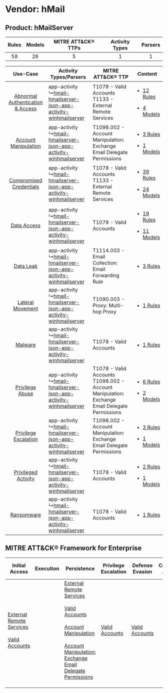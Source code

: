 Vendor: hMail
=============
Product: hMailServer
--------------------
| Rules | Models | MITRE ATT&CK® TTPs | Activity Types | Parsers |
|:-----:|:------:|:------------------:|:--------------:|:-------:|
|  58   |   26   |         5          |       1        |    1    |

|    Use-Case    | Activity Types/Parsers    | MITRE ATT&CK® TTP    | Content    |
|:----:| ---- | ---- | ---- |
| [Abnormal Authentication & Access](../../../UseCases/uc_abnormal_authentication_&_access.md) |  app-activity<br> ↳[hmail-hmailserver-json-app-activity-winhmailserver](Ps/pC_hmailhmailserverjsonappactivitywinhmailserver.md)<br> | T1078 - Valid Accounts<br>T1133 - External Remote Services<br>    | [<ul><li>12 Rules</li></ul><ul><li>4 Models</li></ul>](RM/r_m_hmail_hmailserver_Abnormal_Authentication_&_Access.md) |
|    [Account Manipulation](../../../UseCases/uc_account_manipulation.md)    |  app-activity<br> ↳[hmail-hmailserver-json-app-activity-winhmailserver](Ps/pC_hmailhmailserverjsonappactivitywinhmailserver.md)<br> | T1098.002 - Account Manipulation: Exchange Email Delegate Permissions<br>    | [<ul><li>3 Rules</li></ul><ul><li>1 Models</li></ul>](RM/r_m_hmail_hmailserver_Account_Manipulation.md)    |
|          [Compromised Credentials](../../../UseCases/uc_compromised_credentials.md)          |  app-activity<br> ↳[hmail-hmailserver-json-app-activity-winhmailserver](Ps/pC_hmailhmailserverjsonappactivitywinhmailserver.md)<br> | T1078 - Valid Accounts<br>T1133 - External Remote Services<br>    | [<ul><li>39 Rules</li></ul><ul><li>24 Models</li></ul>](RM/r_m_hmail_hmailserver_Compromised_Credentials.md)         |
|    [Data Access](../../../UseCases/uc_data_access.md)    |  app-activity<br> ↳[hmail-hmailserver-json-app-activity-winhmailserver](Ps/pC_hmailhmailserverjsonappactivitywinhmailserver.md)<br> | T1078 - Valid Accounts<br>    | [<ul><li>19 Rules</li></ul><ul><li>11 Models</li></ul>](RM/r_m_hmail_hmailserver_Data_Access.md)    |
|    [Data Leak](../../../UseCases/uc_data_leak.md)    |  app-activity<br> ↳[hmail-hmailserver-json-app-activity-winhmailserver](Ps/pC_hmailhmailserverjsonappactivitywinhmailserver.md)<br> | T1114.003 - Email Collection: Email Forwarding Rule<br>    | [<ul><li>3 Rules</li></ul>](RM/r_m_hmail_hmailserver_Data_Leak.md)    |
|    [Lateral Movement](../../../UseCases/uc_lateral_movement.md)    |  app-activity<br> ↳[hmail-hmailserver-json-app-activity-winhmailserver](Ps/pC_hmailhmailserverjsonappactivitywinhmailserver.md)<br> | T1090.003 - Proxy: Multi-hop Proxy<br>    | [<ul><li>1 Rules</li></ul>](RM/r_m_hmail_hmailserver_Lateral_Movement.md)    |
|    [Malware](../../../UseCases/uc_malware.md)    |  app-activity<br> ↳[hmail-hmailserver-json-app-activity-winhmailserver](Ps/pC_hmailhmailserverjsonappactivitywinhmailserver.md)<br> | T1078 - Valid Accounts<br>    | [<ul><li>1 Rules</li></ul>](RM/r_m_hmail_hmailserver_Malware.md)    |
|    [Privilege Abuse](../../../UseCases/uc_privilege_abuse.md)    |  app-activity<br> ↳[hmail-hmailserver-json-app-activity-winhmailserver](Ps/pC_hmailhmailserverjsonappactivitywinhmailserver.md)<br> | T1078 - Valid Accounts<br>T1098.002 - Account Manipulation: Exchange Email Delegate Permissions<br> | [<ul><li>6 Rules</li></ul><ul><li>2 Models</li></ul>](RM/r_m_hmail_hmailserver_Privilege_Abuse.md)    |
|    [Privilege Escalation](../../../UseCases/uc_privilege_escalation.md)    |  app-activity<br> ↳[hmail-hmailserver-json-app-activity-winhmailserver](Ps/pC_hmailhmailserverjsonappactivitywinhmailserver.md)<br> | T1098.002 - Account Manipulation: Exchange Email Delegate Permissions<br>    | [<ul><li>3 Rules</li></ul><ul><li>1 Models</li></ul>](RM/r_m_hmail_hmailserver_Privilege_Escalation.md)    |
|    [Privileged Activity](../../../UseCases/uc_privileged_activity.md)    |  app-activity<br> ↳[hmail-hmailserver-json-app-activity-winhmailserver](Ps/pC_hmailhmailserverjsonappactivitywinhmailserver.md)<br> | T1078 - Valid Accounts<br>    | [<ul><li>2 Rules</li></ul><ul><li>1 Models</li></ul>](RM/r_m_hmail_hmailserver_Privileged_Activity.md)    |
|    [Ransomware](../../../UseCases/uc_ransomware.md)    |  app-activity<br> ↳[hmail-hmailserver-json-app-activity-winhmailserver](Ps/pC_hmailhmailserverjsonappactivitywinhmailserver.md)<br> | T1078 - Valid Accounts<br>    | [<ul><li>1 Rules</li></ul>](RM/r_m_hmail_hmailserver_Ransomware.md)    |

MITRE ATT&CK® Framework for Enterprise
--------------------------------------
| Initial Access                                                                                                                                   | Execution | Persistence                                                                                                                                                                                                                                                                                                                                 | Privilege Escalation                                                | Defense Evasion                                                     | Credential Access | Discovery | Lateral Movement | Collection                                                                                                                                                            | Command and Control                                                                                                                       | Exfiltration | Impact |
| ------------------------------------------------------------------------------------------------------------------------------------------------ | --------- | ------------------------------------------------------------------------------------------------------------------------------------------------------------------------------------------------------------------------------------------------------------------------------------------------------------------------------------------- | ------------------------------------------------------------------- | ------------------------------------------------------------------- | ----------------- | --------- | ---------------- | --------------------------------------------------------------------------------------------------------------------------------------------------------------------- | ----------------------------------------------------------------------------------------------------------------------------------------- | ------------ | ------ |
| [External Remote Services](https://attack.mitre.org/techniques/T1133)<br><br>[Valid Accounts](https://attack.mitre.org/techniques/T1078)<br><br> |           | [External Remote Services](https://attack.mitre.org/techniques/T1133)<br><br>[Valid Accounts](https://attack.mitre.org/techniques/T1078)<br><br>[Account Manipulation](https://attack.mitre.org/techniques/T1098)<br><br>[Account Manipulation: Exchange Email Delegate Permissions](https://attack.mitre.org/techniques/T1098/002)<br><br> | [Valid Accounts](https://attack.mitre.org/techniques/T1078)<br><br> | [Valid Accounts](https://attack.mitre.org/techniques/T1078)<br><br> |                   |           |                  | [Email Collection](https://attack.mitre.org/techniques/T1114)<br><br>[Email Collection: Email Forwarding Rule](https://attack.mitre.org/techniques/T1114/003)<br><br> | [Proxy: Multi-hop Proxy](https://attack.mitre.org/techniques/T1090/003)<br><br>[Proxy](https://attack.mitre.org/techniques/T1090)<br><br> |              |        |